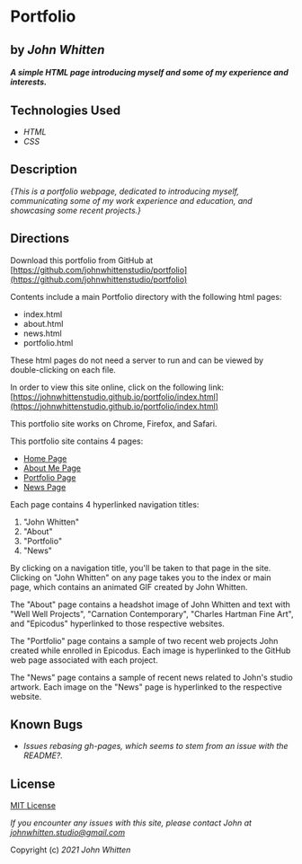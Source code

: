 # Portfolio
## by _**John Whitten**_
 
#### _A simple HTML page introducing myself and some of my experience and interests._
 
## Technologies Used
 
* _HTML_
* _CSS_
 
## Description
 
_{This is a portfolio webpage, dedicated to introducing myself, communicating some of my work experience and education, and showcasing some recent projects.}_
 
## Directions
 
Download this portfolio from GitHub at [https://github.com/johnwhittenstudio/portfolio](https://github.com/johnwhittenstudio/portfolio)
 
Contents include a main Portfolio directory with the following html pages:
* index.html
* about.html
* news.html
* portfolio.html
 
These html pages do not need a server to run and can be viewed by double-clicking on each file.
 
In order to view this site online, click on the following link:
[https://johnwhittenstudio.github.io/portfolio/index.html](https://johnwhittenstudio.github.io/portfolio/index.html)
 
This portfolio site works on Chrome, Firefox, and Safari.
 
This portfolio site contains 4 pages:
* [Home Page](https://johnwhittenstudio.github.io/portfolio/index.html)
* [About Me Page](https://johnwhittenstudio.github.io/portfolio/about.html)
* [Portfolio Page](https://johnwhittenstudio.github.io/portfolio/portfolio.html)
* [News Page](https://johnwhittenstudio.github.io/portfolio/news.html)
 
 
Each page contains 4 hyperlinked navigation titles:
1. "John Whitten"
2. "About"
3. "Portfolio"
4. "News"
 
By clicking on a navigation title, you'll be taken to that page in the site. Clicking on "John Whitten" on any page takes you to the index or main page, which contains an animated GIF created by John Whitten.
 
The "About" page contains a headshot image of John Whitten and text with "Well Well Projects", "Carnation Contemporary", "Charles Hartman Fine Art", and "Epicodus" hyperlinked to those respective websites.
 
The "Portfolio" page contains a sample of two recent web projects John created while enrolled in Epicodus. Each image is hyperlinked to the GitHub web page associated with each project.
 
The "News" page contains a sample of recent news related to John's studio artwork. Each image on the "News" page is hyperlinked to the respective website.
 
 
## Known Bugs
 
* _Issues rebasing gh-pages, which seems to stem from an issue with the README?._
 
## License
 
[MIT License](https://opensource.org/licenses/MIT)
 
_If you encounter any issues with this site, please contact John at [johnwhitten.studio@gmail.com](mailto:johnwhitten.studio@gmail.com)_
 
Copyright (c) _2021_ _John Whitten_